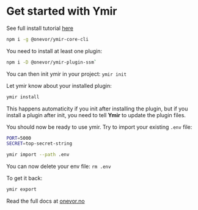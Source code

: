 # Get started with Ymir

See full install tutorial [here](https://onevor.no/tutorials/install)

```bash
npm i -g @onevor/ymir-core-cli
```

You need to install at least one plugin:

```bash
npm i -D @onevor/ymir-plugin-ssm`
```

You can then init ymir in your project: `ymir init`

Let ymir know about your installed plugin:

```bash
ymir install
```

This happens automaticity if you init after installing the plugin, but if you install a plugin after init, you need to tell **Ymir** to update the plugin files.

You should now be ready to use ymir. Try to import your existing `.env` file:

```bash
PORT=5000
SECRET=top-secret-string
```

```bash
ymir import --path .env
```

You can now delete your env file: `rm .env`

To get it back:

```bash
ymir export
```

Read the full docs at [onevor.no](https://onevor.no)
